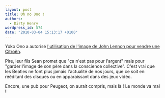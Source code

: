 ```yaml
---
layout: post
title: Oh no Ono !
authors:
  - Dirty Henry
wordpress_id: 574
date: "2010-03-04 15:13:17 +0100"
---
```


Yoko Ono a autorisé
[l'utilisation de l'image de John Lennon pour vendre une Citroën](http://www.youtube.com/watch?v=4Ph4rZU0Ns4).

Pire, leur fils Sean promet que "ça n'est pas pour l'argent" mais pour "garder
l'image de son père dans la conscience collective". C'est vrai que les Beatles
ne font plus jamais l'actualité de nos jours, que ce soit en rééditant des
disques ou en apparaissant dans des jeux vidéo.

Encore, une pub pour Peugeot, on aurait compris, mais là ! Le monde va mal !
